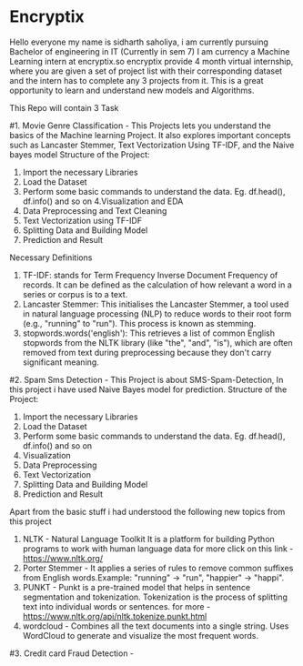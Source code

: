 # Encryptix
Hello everyone my name is sidharth saholiya, i am currently pursuing Bachelor of engineering in IT (Currently in sem 7)
I am currency a Machine Learning intern at encryptix.so encryptix provide 4 month virtual internship, where you are given a set of project list with their corresponding dataset and the intern has to complete any 3 projects from it. This is a great opportunity to learn and understand new models and Algorithms.

This Repo will contain 3 Task

#1. Movie Genre Classification - This Projects lets you understand the basics of the Machine learning Project. It also explores important concepts such as Lancaster Stemmer, Text Vectorization Using TF-IDF, and the Naive bayes model
Structure of the Project:
1. Import the necessary Libraries
2. Load the Dataset
3. Perform some basic commands to understand the data. Eg. df.head(), df.info() and so on
4.Visualization and EDA
5. Data Preprocessing and Text Cleaning
6. Text Vectorization using TF-IDF
7. Splitting Data and Building Model
8. Prediction and Result

Necessary Definitions
1. TF-IDF: stands for Term Frequency Inverse Document Frequency of records. It can be defined as the calculation of how relevant a word in a series or corpus is to a text. 
2. Lancaster Stemmer: This initialises the Lancaster Stemmer, a tool used in natural language processing (NLP) to reduce words to their root form (e.g., "running" to "run"). This process is known as stemming.
3. stopwords.words('english'): This retrieves a list of common English stopwords from the NLTK library (like "the", "and", "is"), which are often removed from text during preprocessing because they don't carry significant meaning.

#2. Spam Sms Detection - This Project is about SMS-Spam-Detection, In this project i have used Naive Bayes model for prediction. 
Structure of the Project:
1. Import the necessary Libraries
2. Load the Dataset
3. Perform some basic commands to understand the data. Eg. df.head(), df.info() and so on
4. Visualization 
5. Data Preprocessing 
6. Text Vectorization 
7. Splitting Data and Building Model
8. Prediction and Result

Apart from the basic stuff i had understood the following new topics from this project

1. NLTK - Natural Language Toolkit It is a platform for building Python programs to work with human language data for more click on this link - https://www.nltk.org/
2. Porter Stemmer - It applies a series of rules to remove common suffixes from English words.Example: "running" -> "run", "happier" -> "happi".
3. PUNKT - Punkt is a pre-trained model that helps in sentence segmentation and tokenization. Tokenization is the process of splitting text into individual words or sentences. for more - https://www.nltk.org/api/nltk.tokenize.punkt.html
4. wordcloud - Combines all the text documents into a single string. Uses WordCloud to generate and visualize the most frequent words.


#3. Credit card Fraud Detection - 


